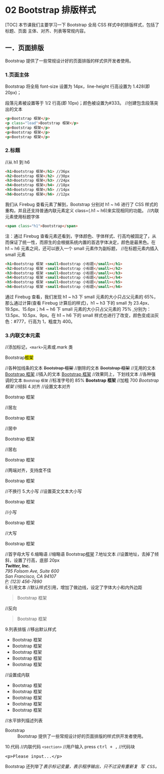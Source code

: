 # 02 Bootstrap 排版样式
[TOC]
本节课我们主要学习一下 Bootstrap 全局 CSS 样式中的排版样式，包括了标题、页面
主体、对齐、列表等常规内容。
## 一．页面排版
Bootstrap 提供了一些常规设计好的页面排版的样式供开发者使用。
### 1.页面主体
Bootstrap 将全局 font-size 设置为 14px，line-height 行高设置为 1.428(即20px)；<p>段落元素被设置等于 1/2 行高(即 10px)；颜色被设置为#333。
//创建包含段落突出的文本
```html
<p>Bootstrap 框架</p>
<p class="lead">Bootstrap 框架</p>
<p>Bootstrap 框架</p>
<p>Bootstrap 框架</p>
<p>Bootstrap 框架</p>
```
### 2.标题
//从 h1 到 h6
```html
<h1>Bootstrap 框架</h1> //36px
<h2>Bootstrap 框架</h2> //30px
<h3>Bootstrap 框架</h3> //24px
<h4>Bootstrap 框架</h4> //18px
<h5>Bootstrap 框架</h5> //14px
<h6>Bootstrap 框架</h6> //12px
```
我们从 Firebug 查看元素了解到，Bootstrap 分别对 h1 ~ h6 进行了 CSS 样式的重构，并且还支持普通内联元素定义 class=(.h1 ~ h6)来实现相同的功能。
//内联元素使用标题字体
```html
<span class="h1">Bootstrap</span>
```
注：通过 Firebug 查看元素还看到，字体颜色、字体样式、行高均被固定了，从而保证了统一性，而原生的会根据系统内置的首选字体决定，颜色是最黑色。在 h1 ~ h6 元素之间，还可以嵌入一个 small 元素作为副标题，
//在标题元素内插入 small 元素
```html
<h1>Bootstrap 框架 <small>Bootstrap 小标题</small></h1>
<h2>Bootstrap 框架 <small>Bootstrap 小标题</small></h2>
<h3>Bootstrap 框架 <small>Bootstrap 小标题</small></h3>
<h4>Bootstrap 框架 <small>Bootstrap 小标题</small></h4>
<h5>Bootstrap 框架 <small>Bootstrap 小标题</small></h5>
<h6>Bootstrap 框架 <small>Bootstrap 小标题</small></h6>
```
通过 Firebug 查看，我们发现 h1 ~ h3 下 small 元素的大小只占父元素的 65%，那么通过计算(查看 Firebug 计算后的样式)，h1 ~ h3 下的 small 为 23.4px、19.5px、15.6px；h4 ~ h6 下 small 元素的大小只占父元素的 75% ,分别为：13.5px、10.5px、9px。在 h1 ~ h6 下的 small 样式也进行了改变，颜色变成淡灰色：#777，行高为 1，粗度为 400。
### 3.内联文本元素
//添加标记，`<mark>`元素或.mark 类
<p>Bootstrap<mark>框架</mark></p>
//各种加线条的文本
<del>Bootstrap 框架</del> //删除的文本
<s>Bootstrap 框架</s> //无用的文本
<ins>Bootstrap 框架</ins> //插入的文本
<u>Bootstrap 框架</u> //效果同上，下划线文本
//各种强调的文本
<small>Bootstrap 框架</small> //标准字号的 85%
<strong>Bootstrap 框架</strong> //加粗 700
<em>Bootstrap 框架</em> //倾斜
4.对齐
//设置文本对齐
<p class="text-left">Bootstrap 框架</p> //居左
<p class="text-center">Bootstrap 框架</p> //居中
<p class="text-right">Bootstrap 框架</p> //居右
<p class="text-justify">Bootstrap 框架</p> //两端对齐，支持度不佳
<p class="text-nowrap">Bootstrap 框架</p> //不换行
5.大小写
//设置英文文本大小写
<p class="text-lowercase">Bootstrap 框架</p> //小写
<p class="text-uppercase">Bootstrap 框架</p> //大写
<p class="text-capitalize">Bootstrap 框架</p>//首字母大写
6.缩略语
//缩略语
Bootstrap<abbr title="Bootstrap" class="initialism">框架</abbr>
7.地址文本
//设置地址，去掉了倾斜，设置了行高，底部 20px
<address>
<strong>Twitter, Inc.</strong><br>
795 Folsom Ave, Suite 600<br>
San Francisco, CA 94107<br>
<abbr title="Phone">P:</abbr> (123) 456-7890
</address>
8.引用文本
//默认样式引用，增加了做边线，设定了字体大小和内外边距
<blockquote>
Bootstrap 框架
</blockquote>
//反向
<blockquote class="blockquote-reverse ">
Bootstrap 框架
</blockquote>
9.列表排版
//移出默认样式
<ul class="list-unstyled">
<li>Bootstrap 框架</li>
<li>Bootstrap 框架</li>
<li>Bootstrap 框架</li>
<li>Bootstrap 框架</li>
<li>Bootstrap 框架</li>
</ul>
//设置成内联
<ul class="list-inline">
<li>Bootstrap 框架</li>
<li>Bootstrap 框架</li>
<li>Bootstrap 框架</li>
<li>Bootstrap 框架</li>
<li>Bootstrap 框架</li>
</ul>
//水平排列描述列表
<dl class="dl-horizontal">
<dt>Bootstrap</dt>
<dd>Bootstrap 提供了一些常规设计好的页面排版的样式供开发者使用。</dd>
</dl>
10.代码
//内联代码
<code>&lt;section&gt;</code>
//用户输入
press <kbd>ctrl + ,</kbd>
//代码块
<pre>&lt;p&gt;Please input...&lt;/p&gt;</pre>
Bootstrap 还列举了<var>表示标记变量，<samp>表示程序输出，只不过没有重新复
写 CSS。